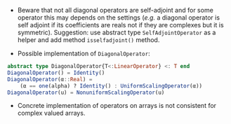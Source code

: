 
* Beware that not all diagonal operators are self-adjoint and for some operator
  this may depends on the settings (*e.g.* a diagonal operator is self adjoint
  if its coefficients are reals not if they are complexes but it is symmetric).
  Suggestion: use abstract type `SelfAdjointOperator` as a helper and add
  method `isselfadjoint()` method.

* Possible implementation of `DiagonalOperator`:

```julia
abstract type DiagonalOperator{T<:LinearOperator} <: T end
DiagonalOperator() = Identity()
DiagonalOperator(α::Real) =
    (α == one(alpha) ? Identity() : UniformScalingOperator(α))
DiagonalOperator(u) = NonuniformScalingOperator(u)
```

* Concrete implementation of operators on arrays is not consistent for
  complex valued arrays.
